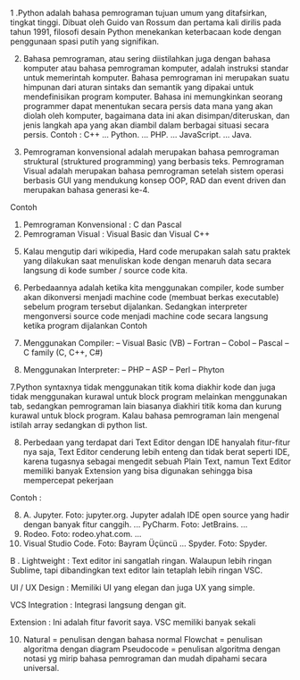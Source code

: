 1 .Python adalah bahasa pemrograman tujuan umum yang ditafsirkan, tingkat tinggi. Dibuat oleh Guido van Rossum dan pertama kali dirilis pada tahun 1991, filosofi desain Python menekankan keterbacaan kode dengan penggunaan spasi putih yang signifikan. 

2. Bahasa pemrograman, atau sering diistilahkan juga dengan bahasa komputer atau bahasa pemrograman komputer, adalah instruksi standar untuk memerintah komputer. Bahasa pemrograman ini merupakan suatu himpunan dari aturan sintaks dan semantik yang dipakai untuk mendefinisikan program komputer. Bahasa ini memungkinkan seorang programmer dapat menentukan secara persis data mana yang akan diolah oleh komputer, bagaimana data ini akan disimpan/diteruskan, dan jenis langkah apa yang akan diambil dalam berbagai situasi secara persis.
Contoh :
C++ ...
Python. ...
PHP. ...
JavaScript. ...
Java.


3. Pemrograman konvensional adalah merupakan bahasa pemrograman struktural (struktured programming) yang berbasis teks. Pemrograman Visual adalah merupakan bahasa pemrograman setelah sistem operasi berbasis GUI yang mendukung konsep OOP, RAD dan event driven dan merupakan bahasa generasi ke-4.

Contoh 
1) Pemrograman Konvensional : C dan Pascal
2) Pemrograman Visual : Visual Basic dan Visual C++

5. Kalau mengutip dari wikipedia, Hard code merupakan salah satu praktek yang dilakukan saat menuliskan kode dengan menaruh data secara langsung di kode sumber / source code kita.

 
6. Perbedaannya adalah ketika kita menggunakan compiler, kode sumber akan dikonversi menjadi machine code (membuat berkas executable) sebelum program tersebut dijalankan. Sedangkan interpreter mengonversi source code menjadi machine code secara langsung ketika program dijalankan
Contoh 

1. Menggunakan Compiler:
– Visual Basic (VB)
– Fortran
– Cobol
– Pascal
– C family (C, C++, C#)

2. Menggunakan Interpreter:
– PHP
– ASP
– Perl
– Phyton


7.Python syntaxnya tidak menggunakan titik koma diakhir kode dan juga tidak menggunakan kurawal untuk block program melainkan menggunakan tab, sedangkan pemrograman lain biasanya diakhiri titik koma dan kurung kurawal untuk block program. Kalau bahasa pemrograman lain mengenal istilah array sedangkan di python list.

8. Perbedaan yang terdapat dari Text Editor dengan IDE hanyalah fitur-fitur nya saja, Text Editor cenderung lebih enteng dan tidak berat seperti IDE, karena tugasnya sebagai mengedit sebuah Plain Text, namun Text Editor memiliki banyak Extension yang bisa digunakan sehingga bisa mempercepat pekerjaan

Contoh : 


8.  A. Jupyter. Foto: jupyter.org. Jupyter adalah IDE open source yang hadir dengan banyak fitur canggih. ...
PyCharm. Foto: JetBrains. ...
3. Rodeo. Foto: rodeo.yhat.com. ...
4. Visual Studio Code. Foto: Bayram Üçüncü ...
Spyder. Foto: Spyder.

B . Lightweight : Text editor ini sangatlah ringan. Walaupun lebih ringan Sublime, tapi dibandingkan text editor lain tetaplah lebih ringan VSC.

UI / UX Design : Memiliki UI yang elegan dan juga UX yang simple.

VCS Integration : Integrasi langsung dengan git.

Extension : Ini adalah fitur favorit saya. VSC memiliki banyak sekali


10. Natural = penulisan dengan bahasa normal
Flowchat = penulisan algoritma dengan diagram
Pseudocode = penulisan algoritma dengan notasi yg mirip bahasa pemrograman dan mudah dipahami secara universal.
